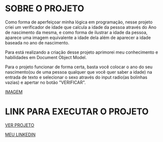 # SOBRE O PROJETO

Como forma de aperfeiçoar minha lógica em programação, nesse projeto criei um verificador de idade que calcula a idade da pessoa através do Ano de nascimento da mesma, e como forma de ilustrar a idade da pessoa, aparece uma imagem equivalente a idade dela além de aparecer a idade baseada no ano de nascimento.

Para está realizando a criação desse projeto aprimorei meu conhecimento e habilidades em Document Object Model.

Para o projeto funcionar de forma certa, basta você colocar o ano do seu nascimento(ou de uma pessoa qualquer que você quer saber a idade) na entrada de texto e selecionar o sexo através do input radio(as bolinhas vazias) e apertar no botão "VERIFICAR". 


[IMAGEM](assets/age-checker.png)

# LINK PARA EXECUTAR O PROJETO 

<a href="https://aleclimadev.github.io/age-checker/">VER PROJETO  <a>

<a href="https://aleclimadev.github.io/age-checker/">MEU LINKEDIN  <a>





